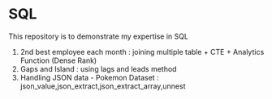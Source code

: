 # SQL
This repository is to demonstrate my expertise in SQL

1. 2nd best employee each month : joining multiple table + CTE + Analytics Function (Dense Rank)
2. Gaps and Island : using lags and leads method
3. Handling JSON data - Pokemon Dataset : json_value,json_extract,json_extract_array,unnest
